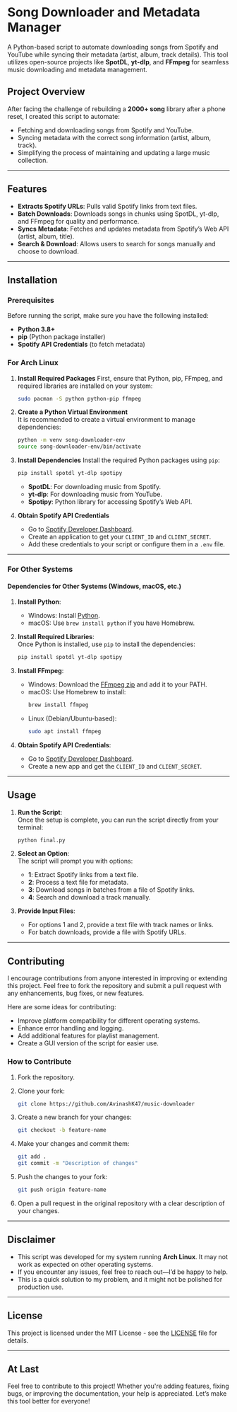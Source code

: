 # Song Downloader and Metadata Manager

A Python-based script to automate downloading songs from Spotify and YouTube while syncing their metadata (artist, album, track details). This tool utilizes open-source projects like **SpotDL**, **yt-dlp**, and **FFmpeg** for seamless music downloading and metadata management.

## **Project Overview**

After facing the challenge of rebuilding a **2000+ song** library after a phone reset, I created this script to automate:
- Fetching and downloading songs from Spotify and YouTube.
- Syncing metadata with the correct song information (artist, album, track).
- Simplifying the process of maintaining and updating a large music collection.

---

## **Features**

- **Extracts Spotify URLs**: Pulls valid Spotify links from text files.
- **Batch Downloads**: Downloads songs in chunks using SpotDL, yt-dlp, and FFmpeg for quality and performance.
- **Syncs Metadata**: Fetches and updates metadata from Spotify’s Web API (artist, album, title).
- **Search & Download**: Allows users to search for songs manually and choose to download.

---

## **Installation**

### **Prerequisites**

Before running the script, make sure you have the following installed:

- **Python 3.8+**
- **pip** (Python package installer)
- **Spotify API Credentials** (to fetch metadata)

### **For Arch Linux**

1. **Install Required Packages**
   First, ensure that Python, pip, FFmpeg, and required libraries are installed on your system:
   
   ```bash
   sudo pacman -S python python-pip ffmpeg
   ```

2. **Create a Python Virtual Environment**  
   It is recommended to create a virtual environment to manage dependencies:

   ```bash
   python -m venv song-downloader-env
   source song-downloader-env/bin/activate
   ```

3. **Install Dependencies**
   Install the required Python packages using `pip`:

   ```bash
   pip install spotdl yt-dlp spotipy
   ```

   - **SpotDL**: For downloading music from Spotify.
   - **yt-dlp**: For downloading music from YouTube.
   - **Spotipy**: Python library for accessing Spotify’s Web API.

4. **Obtain Spotify API Credentials**  
   - Go to [Spotify Developer Dashboard](https://developer.spotify.com/dashboard/applications).
   - Create an application to get your `CLIENT_ID` and `CLIENT_SECRET`.
   - Add these credentials to your script or configure them in a `.env` file.

---

### **For Other Systems**

#### **Dependencies for Other Systems (Windows, macOS, etc.)**
1. **Install Python**:
   - Windows: Install [Python](https://www.python.org/downloads/).
   - macOS: Use `brew install python` if you have Homebrew.
   
2. **Install Required Libraries**:  
   Once Python is installed, use `pip` to install the dependencies:
   
   ```bash
   pip install spotdl yt-dlp spotipy
   ```

3. **Install FFmpeg**:
   - Windows: Download the [FFmpeg zip](https://ffmpeg.org/download.html) and add it to your PATH.
   - macOS: Use Homebrew to install:  
     ```bash
     brew install ffmpeg
     ```
   - Linux (Debian/Ubuntu-based):  
     ```bash
     sudo apt install ffmpeg
     ```

4. **Obtain Spotify API Credentials**:  
   - Go to [Spotify Developer Dashboard](https://developer.spotify.com/dashboard/applications).
   - Create a new app and get the `CLIENT_ID` and `CLIENT_SECRET`.

---

## **Usage**

1. **Run the Script**:  
   Once the setup is complete, you can run the script directly from your terminal:

   ```bash
   python final.py
   ```

2. **Select an Option**:  
   The script will prompt you with options:
   - **1**: Extract Spotify links from a text file.
   - **2**: Process a text file for metadata.
   - **3**: Download songs in batches from a file of Spotify links.
   - **4**: Search and download a track manually.

3. **Provide Input Files**:  
   - For options 1 and 2, provide a text file with track names or links.
   - For batch downloads, provide a file with Spotify URLs.

---

## **Contributing**

I encourage contributions from anyone interested in improving or extending this project. Feel free to fork the repository and submit a pull request with any enhancements, bug fixes, or new features.

Here are some ideas for contributing:
- Improve platform compatibility for different operating systems.
- Enhance error handling and logging.
- Add additional features for playlist management.
- Create a GUI version of the script for easier use.

### **How to Contribute**

1. Fork the repository.
2. Clone your fork:
   
   ```bash
   git clone https://github.com/AvinashK47/music-downloader
   ```

3. Create a new branch for your changes:

   ```bash
   git checkout -b feature-name
   ```

4. Make your changes and commit them:

   ```bash
   git add .
   git commit -m "Description of changes"
   ```

5. Push the changes to your fork:

   ```bash
   git push origin feature-name
   ```

6. Open a pull request in the original repository with a clear description of your changes.

---

## **Disclaimer**

- This script was developed for my system running **Arch Linux**. It may not work as expected on other operating systems.  
- If you encounter any issues, feel free to reach out—I’d be happy to help.  
- This is a quick solution to my problem, and it might not be polished for production use.  

---

## **License**

This project is licensed under the MIT License - see the [LICENSE](LICENSE) file for details.

---

## **At Last**

Feel free to contribute to this project! Whether you're adding features, fixing bugs, or improving the documentation, your help is appreciated. Let’s make this tool better for everyone!

